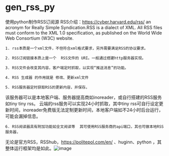 # gen_rss_py
使用python制作RSS订阅源
	RSS介绍：https://cyber.harvard.edu/rss/
	an acronym for Really Simple Syndication.RSS is a dialect of XML. All RSS files must conform to the XML 1.0 specification, as published on the World Wide Web Consortium (W3C) website.
	
	
	
	
	1. rss本质是一个xml文件，不但符合xml格式要求，另外需要满足RSS的协议要求。

	2. RSS订阅链接本质上是一个  RSS文件的 URI。一般通过搭建http服务器实现。

	3. RSS文件会改变其内容，客户端定时抓取，以实现“推送消息”的功能。

	4. RSS 生成器 的作用就是 修改、更新xml文件

	5. RSS服务器定时获取RSS的更新内容，并保存。 
该服务器可以是本地客户端、服务器提高商如inoreader，或自行搭建的RSS服务如tiny tiny rss。
云端的rss服务可以实现24小时抓取，其中tiny rss可自行设定更新时间，inoreader免费版无法定制更新时间，本地客户端如不24小时后台运行，可能会漏掉信息。

	6. RSS阅读器具有附加功能如全文阅读等  其可使用RSS服务商的api端口，其也可做本地RSS服务器，

无论是官方RSS，RSShub，https://politepol.com/en/ 、huginn、python ，其整体运行框架均是如此。![image](https://user-images.githubusercontent.com/67047102/201942566-96c7786a-69b3-4146-b81d-e8ce3fa6fa5b.png)
